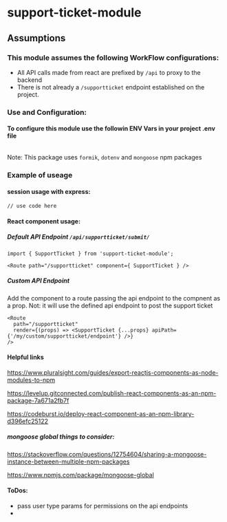 # support-ticket-module

## Assumptions
### This module assumes the following WorkFlow configurations:

- All API calls made from react are prefixed by `/api` to proxy to  the backend
- There is not already a `/supportticket` endpoint established on the project.

### Use and Configuration:
#### To configure this module use the followin ENV Vars in your project .env file

```

```

Note: This package uses `formik`, `dotenv` and `mongoose` npm packages

### Example of useage
#### session usage with express:

```
// use code here

```

#### React component usage:

##### Default API Endpoint `/api/supportticket/submit/`

```
import { SupportTicket } from 'support-ticket-module';

<Route path="/supportticket" component={ SupportTicket } />

```

##### Custom API Endpoint
Add the component to a route passing the api endpoint to the compnent as a prop. Not: it will use the defined api endpoint to post the support ticket 

```
<Route
  path="/supportticket"
  render={(props) => <SupportTicket {...props} apiPath={'/my/custom/supportticket/endpoint'} />}
/>

```
#### Helpful links

https://www.pluralsight.com/guides/export-reactjs-components-as-node-modules-to-npm

https://levelup.gitconnected.com/publish-react-components-as-an-npm-package-7a671a2fb7f

https://codeburst.io/deploy-react-component-as-an-npm-library-d396efc25122


##### mongoose global things to consider:

https://stackoverflow.com/questions/12754604/sharing-a-mongoose-instance-between-multiple-npm-packages

https://www.npmjs.com/package/mongoose-global


#### ToDos:

- pass user type params for permissions on the api endpoints
- 

